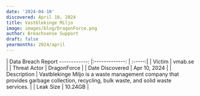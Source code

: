 ```yaml
---
date: '2024-04-10'
discovered: April 10, 2024
title: Vastblekinge Miljo
image: images/blog/DragonForce.png
author: Breachsense Support
draft: false
yearmonths: 2024/april
---
```



| Data Breach Report
------------:     |:-------------:    | :-----:|
| Victim      | vmab.se      | 
| Threat Actor      | DragonForce      | 
| Date Discovered      | Apr 10, 2024      | 
| Description      | Vastblekinge Miljo is a waste management company that provides garbage collection, recycling, bulk waste, and solid waste services.      | 
| Leak Size      | 10.24GB      | 

